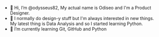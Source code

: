 - 👋 Hi, I’m @odysseus82, My actual name is Odiseo and I'm a Product Designer.
- 👀 I normally do design-y stuff but I'm always interested in new things. My latest thing is Data Analysis and so I started learning Python.
- 🌱 I’m currently learning Git, GitHub and Python

<!---
odysseus82/odysseus82 is a ✨ special ✨ repository because its `README.md` (this file) appears on your GitHub profile.
You can click the Preview link to take a look at your changes.
--->
